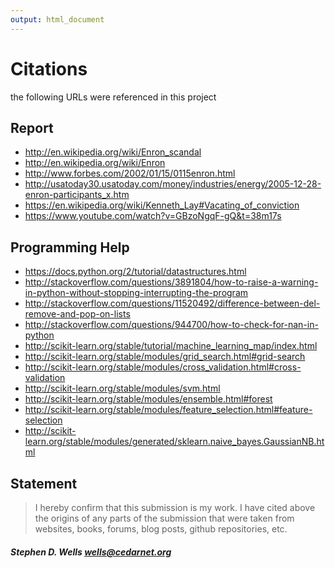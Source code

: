```yaml
---
output: html_document
---
```

# Citations
the following URLs were referenced in this project

## Report

* http://en.wikipedia.org/wiki/Enron_scandal
* http://en.wikipedia.org/wiki/Enron
* http://www.forbes.com/2002/01/15/0115enron.html
* http://usatoday30.usatoday.com/money/industries/energy/2005-12-28-enron-participants_x.htm
* https://en.wikipedia.org/wiki/Kenneth_Lay#Vacating_of_conviction
* https://www.youtube.com/watch?v=GBzoNgqF-gQ&t=38m17s

## Programming Help

* https://docs.python.org/2/tutorial/datastructures.html
* http://stackoverflow.com/questions/3891804/how-to-raise-a-warning-in-python-without-stopping-interrupting-the-program
* http://stackoverflow.com/questions/11520492/difference-between-del-remove-and-pop-on-lists
* http://stackoverflow.com/questions/944700/how-to-check-for-nan-in-python
* http://scikit-learn.org/stable/tutorial/machine_learning_map/index.html
* http://scikit-learn.org/stable/modules/grid_search.html#grid-search
* http://scikit-learn.org/stable/modules/cross_validation.html#cross-validation
* http://scikit-learn.org/stable/modules/svm.html
* http://scikit-learn.org/stable/modules/ensemble.html#forest
* http://scikit-learn.org/stable/modules/feature_selection.html#feature-selection
* http://scikit-learn.org/stable/modules/generated/sklearn.naive_bayes.GaussianNB.html

## Statement

> I hereby confirm that this submission is my work. I have cited above the origins of any parts of the submission that were taken from websites, books, forums, blog posts, github repositories, etc.

##### Stephen D. Wells <wells@cedarnet.org>

